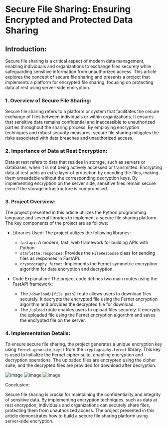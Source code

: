 






 # Secure File Sharing: Ensuring Encrypted and Protected Data Sharing











































## Introduction:


Secure file sharing is a critical aspect of modern data management, enabling individuals and organizations to exchange files securely while safeguarding sensitive information from unauthorized access. This article explores the concept of secure file sharing and presents a project that implements a platform for encrypted file sharing, focusing on protecting data at rest using server-side encryption.



























### 1. Overview of Secure File Sharing:

Secure file sharing refers to a platform or system that facilitates the secure exchange of files between individuals or within organizations. It ensures that sensitive data remains confidential and inaccessible to unauthorized parties throughout the sharing process. By employing encryption techniques and robust security measures, secure file sharing mitigates the risks associated with data breaches and unauthorized access.

### 2. Importance of Data at Rest Encryption:

Data at rest refers to data that resides in storage, such as servers or databases, when it is not being actively accessed or transmitted. Encrypting data at rest adds an extra layer of protection by encoding the files, making them unreadable without the corresponding decryption keys. By implementing encryption on the server side, sensitive files remain secure even if the storage infrastructure is compromised.

### 3. Project Overview:

The project presented in this article utilizes the Python programming language and several libraries to implement a secure file sharing platform. The key components of the project are as follows:

- Libraries Used:
The project utilizes the following libraries:
  - `fastapi`: A modern, fast, web framework for building APIs with Python.
  - `starlette.responses`: Provides the `FileResponse` class for sending files as responses in FastAPI.
  - `cryptography.fernet`: Implements the Fernet symmetric encryption algorithm for data encryption and decryption.

- Code Explanation:
The project code defines two main routes using the FastAPI framework:
  - The `/download/{file_path}` route allows users to download files securely. It decrypts the encrypted file using the Fernet encryption algorithm and provides the decrypted file for download.
  - The `/upload` route enables users to upload files securely. It encrypts the uploaded file using the Fernet encryption algorithm and saves the encrypted file on the server.



### 4. Implementation Details:

To ensure secure file sharing, the project generates a unique encryption key using `Fernet.generate_key()` from the `cryptography.fernet` library. This key is used to initialize the Fernet cipher suite, enabling encryption and decryption operations. The uploaded files are encrypted using the cipher suite, and the decrypted files are provided for download after decryption.

![image](https://github.com/raghadaati/encryption-at-rest/assets/67871034/5b94e004-7a6c-49fe-8bd9-482ee6e107d5)
![image](https://github.com/raghadaati/encryption-at-rest/assets/67871034/438001ab-6f26-4bb3-9f59-0a60834593a4)
![image](https://github.com/raghadaati/encryption-at-rest/assets/67871034/611aab88-b1d8-40bd-a155-76f5e8593794)



















Conclusion:

Secure file sharing is crucial for maintaining the confidentiality and integrity of sensitive data. By implementing encryption techniques, such as data at rest encryption, individuals and organizations can securely share files, protecting them from unauthorized access. The project presented in this article demonstrates how to build a secure file sharing platform using server-side encryption.































